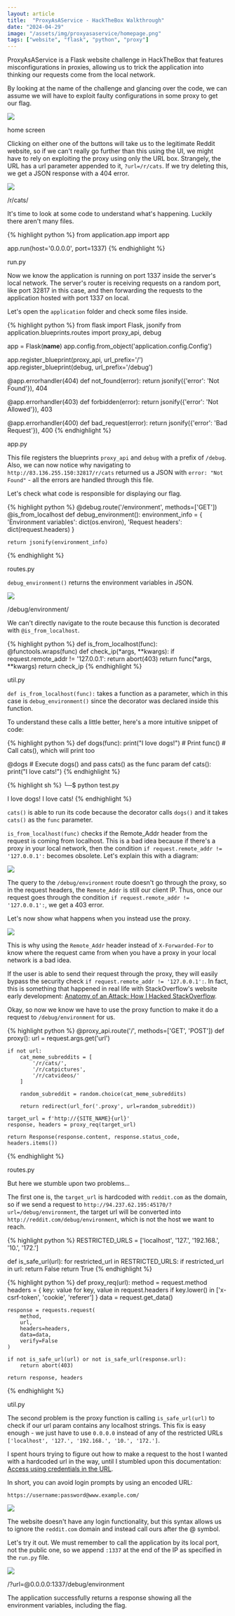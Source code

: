 ```yaml
---
layout: article
title:  "ProxyAsAService - HackTheBox Walkthrough"
date: "2024-04-29"
image: "/assets/img/proxyasaservice/homepage.png"
tags: ["website", "flask", "python", "proxy"]
---
```



ProxyAsAService is a Flask website challenge in HackTheBox that features misconfigurations in proxies, allowing us to trick the application into thinking our requests come from the local network.

By looking at the name of the challenge and glancing over the code, we can assume we will have to exploit faulty configurations in some proxy to get our flag.

<div class="article-image">
  <img src="/assets/img/proxyasaservice/homepage.png">
  <p>home screen</p>
</div>

Clicking on either one of the buttons will take us to the legitimate Reddit website, so if we can't really go further than this using the UI, we might have to rely on exploiting the proxy using only the URL box. Strangely, the URL has a url parameter appended to it, `?url=/r/cats`. If we try deleting this, we get a JSON response with a 404 error.

<div class="article-image">
  <img src="/assets/img/proxyasaservice/404error.png">
  <p>/r/cats/</p>
</div>

It's time to look at some code to understand what's happening. Luckily there aren't many files.

<div class="article-code">
  {% highlight python %}
from application.app import app
  
app.run(host='0.0.0.0', port=1337)
  {% endhighlight %}
  <p>run.py</p>
</div>

Now we know the application is running on port 1337 inside the server's local network. The server's router is receiving requests on a random port, like port 32817 in this case, and then forwarding the requests to the application hosted with port 1337 on local.

Let's open the `application` folder and check some files inside.

<div class="article-code">
{% highlight python %}
from flask import Flask, jsonify
from application.blueprints.routes import proxy_api, debug

app = Flask(__name__)
app.config.from_object('application.config.Config')

app.register_blueprint(proxy_api, url_prefix='/')
app.register_blueprint(debug, url_prefix='/debug')

@app.errorhandler(404)
def not_found(error):
    return jsonify({'error': 'Not Found'}), 404

@app.errorhandler(403)
def forbidden(error):
    return jsonify({'error': 'Not Allowed'}), 403

@app.errorhandler(400)
def bad_request(error):
    return jsonify({'error': 'Bad Request'}), 400
{% endhighlight %}
<p>app.py</p>
</div>

This file registers the blueprints `proxy_api` and `debug` with a prefix of `/debug`. Also, we can now notice why navigating to `http://83.136.255.150:32817/r/cats` returned us a JSON with `error: "Not Found"` - all the errors are handled through this file.

Let's check what code is responsible for displaying our flag.

<div class='article-code'>
{% highlight python %}
@debug.route('/environment', methods=['GET'])
@is_from_localhost
def debug_environment():
    environment_info = {
        'Environment variables': dict(os.environ),
        'Request headers': dict(request.headers)
    }

    return jsonify(environment_info)
{% endhighlight %}
    <p>routes.py</p>
</div>


`debug_environment()` returns the environment variables in JSON.

<div class="article-image">
  <img src="/assets/img/proxyasaservice/notallowed.png">
  <p>/debug/environment/</p>
</div>

We can't directly navigate to the route because this function is decorated with `@is_from_localhost`.

<div class='article-code'>
{% highlight python %}
def is_from_localhost(func):
    @functools.wraps(func)
    def check_ip(*args, **kwargs):
        if request.remote_addr != '127.0.0.1':
            return abort(403)
        return func(*args, **kwargs)
    return check_ip
{% endhighlight %}
    <p>util.py</p>
</div>

`def is_from_localhost(func):` takes a function as a parameter, which in this case is `debug_environment()` since the decorator was declared inside this function.

To understand these calls a little better, here's a more intuitive snippet of code:

<div class='article-code'>
{% highlight python %}
def dogs(func):
    print("I love dogs!") # Print
    func() # Call cats(), which will print too

@dogs # Execute dogs() and pass cats() as the func param
def cats():
    print("I love cats!")
{% endhighlight %}
</div>

<div class='article-code'>
{% highlight sh %}
└─$ python test.py

I love dogs!
I love cats!
{% endhighlight %}
</div>

`cats()` is able to run its code because the decorator calls `dogs()` and it takes `cats()` as the `func` parameter.

`is_from_localhost(func)` checks if the Remote_Addr header from the request is coming from localhost. This is a bad idea because if there's a proxy in your local network, then the condition `if request.remote_addr != '127.0.0.1':` becomes obsolete. Let's explain this with a diagram:

<div class="article-image">
  <img src="/assets/img/proxyasaservice/diagram.png">
</div>

The query to the `/debug/environment` route doesn't go through the proxy, so in the request headers, the `Remote_Addr` is still our client IP. Thus, once our request goes through the condition `if request.remote_addr != '127.0.0.1':`, we get a 403 error. 

Let's now show what happens when you instead use the proxy.

<div class="article-image">
  <img src="/assets/img/proxyasaservice/diagram2.png">
</div>

This is why using the `Remote_Addr` header instead of `X-Forwarded-For` to know where the request came from when you have a proxy in your local network is a bad idea.

If the user is able to send their request through the proxy, they will easily bypass the security check `if request.remote_addr != '127.0.0.1':`. In fact, this is something that happened in real life with StackOverflow's website early development: [Anatomy of an Attack: How I Hacked StackOverflow][StackOverflow].

Okay, so now we know we have to use the proxy function to make it do a request to `/debug/environment` for us.

<div class='article-code'>
{% highlight python %}
@proxy_api.route('/', methods=['GET', 'POST'])
def proxy():
    url = request.args.get('url')

    if not url:
        cat_meme_subreddits = [
            '/r/cats/',
            '/r/catpictures',
            '/r/catvideos/'
        ]

        random_subreddit = random.choice(cat_meme_subreddits)

        return redirect(url_for('.proxy', url=random_subreddit))
    
    target_url = f'http://{SITE_NAME}{url}'
    response, headers = proxy_req(target_url)

    return Response(response.content, response.status_code, headers.items())
{% endhighlight %}
<p>routes.py</p>
</div>

But here we stumble upon two problems...

The first one is, the `target_url` is hardcoded with `reddit.com` as the domain, so if we send a request to `http://94.237.62.195:45170/?url=/debug/environment`, the target url will be converted into `http://reddit.com/debug/environment`, which is not the host we want to reach.

<div class='article-code'>
{% highlight python %}
RESTRICTED_URLS = ['localhost', '127.', '192.168.', '10.', '172.']

def is_safe_url(url):
    for restricted_url in RESTRICTED_URLS:
        if restricted_url in url:
            return False
    return True
{% endhighlight %}
</div>

<div class='article-code'>
{% highlight python %}
def proxy_req(url):    
    method = request.method
    headers =  {
        key: value for key, value in request.headers if key.lower() in ['x-csrf-token', 'cookie', 'referer']
    }
    data = request.get_data()

    response = requests.request(
        method,
        url,
        headers=headers,
        data=data,
        verify=False
    )

    if not is_safe_url(url) or not is_safe_url(response.url):
        return abort(403)
    
    return response, headers
{% endhighlight %}
<p>util.py</p>
</div>

The second problem is the proxy function is calling `is_safe_url(url)` to check if our url param contains any localhost strings. This fix is easy enough - we just have to use `0.0.0.0` instead of any of the restricted URLs `['localhost', '127.', '192.168.', '10.', '172.']`.

I spent hours trying to figure out how to make a request to the host I wanted with a hardcoded url in the way, until I stumbled upon this documentation: [Access using credentials in the URL][Firefox].

In short, you can avoid login prompts by using an encoded URL:

`https://username:password@www.example.com/`

<div class="article-image">
  <img src="/assets/img/proxyasaservice/authentication.png">
</div>

The website doesn't have any login functionality, but this syntax allows us to ignore the `reddit.com` domain and instead call ours after the @ symbol.

Let's try it out. We must remember to call the application by its local port, not the public one, so we append `:1337` at the end of the IP as specified in the `run.py` file.

<div class="article-image">
  <img src="/assets/img/proxyasaservice/flag.png">
<p>/?url=@0.0.0.0:1337/debug/environment</p>
</div>

The application successfully returns a response showing all the environment variables, including the flag.


[Firefox]: https://developer.mozilla.org/en-US/docs/Web/HTTP/Authentication#access_using_credentials_in_the_url

[StackOverflow]: https://blog.ircmaxell.com/2012/11/anatomy-of-attack-how-i-hacked.html




































































